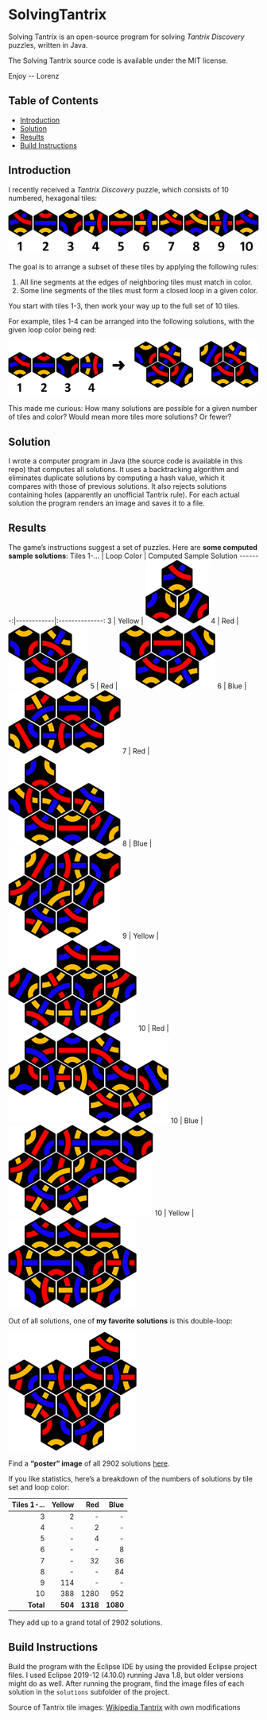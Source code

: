 # SolvingTantrix
Solving Tantrix is an open-source program for solving _Tantrix Discovery_ puzzles, written in Java.

The Solving Tantrix source code is available under the MIT license.

Enjoy -- Lorenz

## Table of Contents

* [Introduction](#introduction)
* [Solution](#solution)
* [Results](#results)
* [Build Instructions](#build-instructions)

## Introduction

I recently received a _Tantrix Discovery_ puzzle, which consists of 10 numbered, hexagonal tiles:

![Tantrix Discovery Tiles](images/readme/Tiles_strip.png "Tantrix Discovery Tiles")

The goal is to arrange a subset of these tiles by applying the following rules:
1. All line segments at the edges of neighboring tiles must match in color.
1. Some line segments of the tiles must form a closed loop in a given color.

You start with tiles 1-3, then work your way up to the full set of 10 tiles.

For example, tiles 1-4 can be arranged into the following solutions, with the given loop color being red:

![Tantrix Discovery Tiles 1-4](images/readme/Tiles_1_4.png "Tantrix Discovery Tiles 1-4")

This made me curious: How many solutions are possible for a given number of tiles and color? Would mean more tiles more solutions? Or fewer?

## Solution

I wrote a computer program in Java (the source code is available in this repo) that computes all solutions. It uses a backtracking algorithm and eliminates duplicate solutions by computing a hash value, which it compares with those of previous solutions. It also rejects solutions containing holes (apparently an unofficial Tantrix rule). For each actual solution the program renders an image and saves it to a file.

## Results

The game’s instructions suggest a set of puzzles. Here are **some computed sample solutions**:
Tiles 1-... | Loop Color | Computed Sample Solution
-------:|------------|:--------------:
3	      | Yellow     | ![Tantrix Solution 3 Yellow](images/readme/Solution_03_2_0001.png "Tantrix Solution 3 Yellow")
4	      | Red        | ![Tantrix Solution 4 Red](images/readme/Solution_04_0_0003.png "Tantrix Solution 4 Red")
5	      | Red        | ![Tantrix Solution 5 Red](images/readme/Solution_05_0_0007.png "Tantrix Solution 5 Red")
6	      | Blue       | ![Tantrix Solution 6 Blue](images/readme/Solution_06_1_0011.png "Tantrix Solution 6 Blue")
7	      | Red        | ![Tantrix Solution 7 Red](images/readme/Solution_07_0_0029.png "Tantrix Solution 7 Red")
8	      | Blue       | ![Tantrix Solution 8 Blue](images/readme/Solution_08_1_0085.png "Tantrix Solution 8 Blue")
9	      | Yellow     | ![Tantrix Solution 9 Yellow](images/readme/Solution_09_2_0182.png "Tantrix Solution 9 Yellow")
10      | Red        | ![Tantrix Solution 10 Red](images/readme/Solution_10_0_0289.png "Tantrix Solution 10 Red")
10      | Blue       | ![Tantrix Solution 10 Blue](images/readme/Solution_10_1_1639.png "Tantrix Solution 10 Blue")
10      | Yellow     | ![Tantrix Solution 10 Yellow](images/readme/Solution_10_2_2560.png "Tantrix Solution 10 Yellow")

Out of all solutions, one of **my favorite solutions** is this double-loop:

![Tantrix Solution Double Loop](images/readme/Solution_10_1_2134.png "Tantrix Solution Double Loop")

Find a **“poster” image** of all 2902 solutions [here](images/poster/poster.png).

If you like statistics, here’s a breakdown of the numbers of solutions by tile set and loop color:

Tiles 1-... | Yellow | Red    | Blue
-----------:|-------:|-------:|-------:
3           | 2      | -      | -
4           | -      | 2      | -
5           | -      | 4      | -
6           |	-      | -      | 8
7           | -      | 32     | 36
8           | -      | -      | 84
9           | 114    | -      | -
10          | 388    | 1280   | 952
**Total**   | **504** | **1318** | **1080**

They add up to a grand total of	2902 solutions.

## Build Instructions

Build the program with the Eclipse IDE by using the provided Eclipse project files. I used Eclipse 2019-12 (4.10.0) running Java 1.8, but older versions might do as well. After running the program, find the image files of each solution in the `solutions` subfolder of the project.

Source of Tantrix tile images: [Wikipedia Tantrix](https://en.wikipedia.org/wiki/Tantrix "Wikipedia Tantrix") with own modifications

